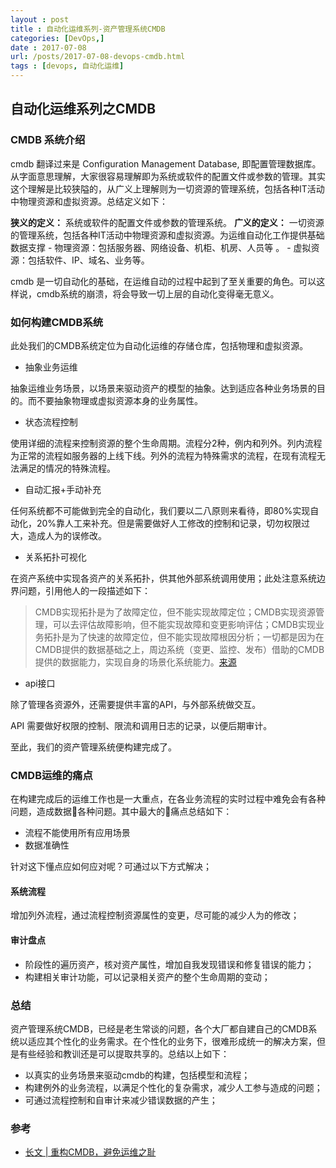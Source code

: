 ```yaml
---
layout : post
title : 自动化运维系列-资产管理系统CMDB
categories: [DevOps,] 
date : 2017-07-08
url: /posts/2017-07-08-devops-cmdb.html 
tags : [devops, 自动化运维]
---
```



## 自动化运维系列之CMDB

### CMDB 系统介绍

cmdb 翻译过来是 Configuration Management Database, 即配置管理数据库。从字面意思理解，大家很容易理解即为系统或软件的配置文件或参数的管理。其实这个理解是比较狭隘的，从广义上理解则为一切资源的管理系统，包括各种IT活动中物理资源和虚拟资源。总结定义如下：

**狭义的定义：** 系统或软件的配置文件或参数的管理系统。
**广义的定义：** 一切资源的管理系统，包括各种IT活动中物理资源和虚拟资源。为运维自动化工作提供基础数据支撑
    - 物理资源：包括服务器、网络设备、机柜、机房、人员等 。
    - 虚拟资源：包括软件、IP、域名、业务等。

cmdb 是一切自动化的基础，在运维自动的过程中起到了至关重要的角色。可以这样说，cmdb系统的崩溃，将会导致一切上层的自动化变得毫无意义。

<!-- more -->
### 如何构建CMDB系统 

此处我们的CMDB系统定位为自动化运维的存储仓库，包括物理和虚拟资源。

- 抽象业务运维

抽象运维业务场景，以场景来驱动资产的模型的抽象。达到适应各种业务场景的目的。而不要抽象物理或虚拟资源本身的业务属性。

- 状态流程控制

使用详细的流程来控制资源的整个生命周期。流程分2种，例内和列外。列内流程为正常的流程如服务器的上线下线。列外的流程为特殊需求的流程，在现有流程无法满足的情况的特殊流程。

- 自动汇报+手动补充

任何系统都不可能做到完全的自动化，我们要以二八原则来看待，即80%实现自动化，20%靠人工来补充。但是需要做好人工修改的控制和记录，切勿权限过大，造成人为的误修改。

- 关系拓扑可视化

在资产系统中实现各资产的关系拓扑，供其他外部系统调用使用；此处注意系统边界问题，引用他人的一段描述如下：
>CMDB实现拓扑是为了故障定位，但不能实现故障定位；CMDB实现资源管理，可以去评估故障影响，但不能实现故障和变更影响评估；CMDB实现业务拓扑是为了快速的故障定位，但不能实现故障根因分析；一切都是因为在CMDB提供的数据基础之上，周边系统（变更、监控、发布）借助的CMDB提供的数据能力，实现自身的场景化系统能力。[来源](https://www.live400.com/index/shownews/id/15000082.html)

- api接口 

除了管理各资源外，还需要提供丰富的API，与外部系统做交互。

API 需要做好权限的控制、限流和调用日志的记录，以便后期审计。

至此，我们的资产管理系统便构建完成了。

### CMDB运维的痛点

在构建完成后的运维工作也是一大重点，在各业务流程的实时过程中难免会有各种问题，造成数据各种问题。其中最大的痛点总结如下：

- 流程不能使用所有应用场景
- 数据准确性 

针对这下懂点应如何应对呢？可通过以下方式解决；

#### 系统流程

增加列外流程，通过流程控制资源属性的变更，尽可能的减少人为的修改；

#### 审计盘点

- 阶段性的遍历资产，核对资产属性，增加自我发现错误和修复错误的能力；
- 构建相关审计功能，可以记录相关资产的整个生命周期的变动；

### 总结

资产管理系统CMDB，已经是老生常谈的问题，各个大厂都自建自己的CMDB系统以适应其个性化的业务需求。在个性化的业务下，很难形成统一的解决方案，但是有些经验和教训还是可以提取共享的。总结以上如下：

- 以真实的业务场景来驱动cmdb的构建，包括模型和流程；
- 构建例外的业务流程，以满足个性化的复杂需求，减少人工参与造成的问题；
- 可通过流程控制和自审计来减少错误数据的产生；


### 参考 

- [长文 | 重构CMDB，避免运维之耻](https://mp.weixin.qq.com/s?src=3&timestamp=1499392911&ver=1&signature=uZw*ywQXyDOt628BJgT*upJNcRBJkpc2VV7ZOlEVDEbeEAdsI6pGUkWNEn-i0*Q*5F0df7QhcBM9svoWZwlypiuYImlW6hVgZlG-GlZEVFZjZwPIVvCXS-yCQUZ-zsTctD40-msiOe8GQPc6CFCu9s7HigwoIiE1AumPRA8bVgY=)


